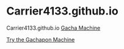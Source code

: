 # Carrier4133.github.io
Carrier4133.github.io
<a href="https://github.com/Carrier4133/Gacha-Machine.git">Gacha Machine</a>

<a href="https://yourusername.github.io/Gacha-Machine/">Try the Gachapon Machine</a>
